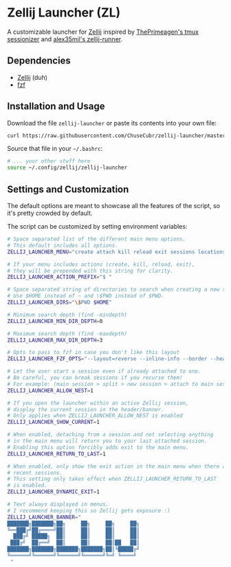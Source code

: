 # Zellij Launcher (ZL)

A customizable launcher for [Zellij](https://github.com/zellij-org/zellij) inspired by [ThePrimeagen's tmux sessionizer](https://github.com/ThePrimeagen/.dotfiles/blob/master/bin/.local/scripts/tmux-sessionizer) and [alex35mil's zellij-runner](https://github.com/alex35mil/dotfiles/tree/master/user/bin/zellij/runner).

## Dependencies

- [Zellij](https://github.com/zellij-org/zellij) (duh)
- [fzf](https://github.com/junegunn/fzf)

## Installation and Usage

Download the file `zellij-launcher` or paste its contents into your own file:

```bash
curl https://raw.githubusercontent.com/ChuseCubr/zellij-launcher/master/zellij-launcher -o ~/.config/zellij/zellij-launcher
```

Source that file in your `~/.bashrc`:

```bash
# ... your other stuff here
source ~/.config/zellij/zellij-launcher
```

## Settings and Customization

The default options are meant to showcase all the features of the script, so it's pretty crowded by default.

The script can be customized by setting environment variables:

```bash
# Space separated list of the different main menu options.
# This default includes all options.
ZELLIJ_LAUNCHER_MENU="create attach kill reload exit sessions locations"

# If your menu includes actions (create, kill, reload, exit),
# they will be prepended with this string for clarity.
ZELLIJ_LAUNCHER_ACTION_PREFIX="$ "

# Space separated string of directories to search when creating a new session.
# Use $HOME instead of ~ and \$PWD instead of $PWD.
ZELLIJ_LAUNCHER_DIRS="\$PWD $HOME"

# Minimum search depth (find -mindepth)
ZELLIJ_LAUNCHER_MIN_DIR_DEPTH=0

# Maximum search depth (find -maxdepth)
ZELLIJ_LAUNCHER_MAX_DIR_DEPTH=3

# Opts to pass to fzf in case you don't like this layout
ZELLIJ_LAUNCHER_FZF_OPTS="--layout=reverse --inline-info --border --header-first --cycle"

# Let the user start a session even if already attached to one.
# Be careful, you can break sessions if you recurse them!
# For example: (main session > split > new session > attach to main session)
ZELLIJ_LAUNCHER_ALLOW_NEST=1

# If you open the launcher within an active Zellij session,
# display the current session in the header/banner.
# Only applies when ZELLIJ_LAUNCHER_ALLOW_NEST is enabled
ZELLIJ_LAUNCHER_SHOW_CURRENT=1

# When enabled, detaching from a session and not selecting anything
# in the main menu will return you to your last attached session.
# Enabling this option forcibly adds exit to the main menu.
ZELLIJ_LAUNCHER_RETURN_TO_LAST=1

# When enabled, only show the exit action in the main menu when there are no
# recent sessions.
# This setting only takes effect when ZELLIJ_LAUNCHER_RETURN_TO_LAST
# is enabled.
ZELLIJ_LAUNCHER_DYNAMIC_EXIT=1

# Text always displayed in menus.
# I recommend keeping this so Zellij gets exposure :)
ZELLIJ_LAUNCHER_BANNER=" 
███████╗███████╗██╗     ██╗     ██╗     ██╗
╚══███╔╝██╔════╝██║     ██║     ██║     ██║
  ███╔╝ █████╗  ██║     ██║     ██║     ██║
 ███╔╝  ██╔══╝  ██║     ██║     ██║██   ██║
███████╗███████╗███████╗███████╗██║╚█████╔╝
╚══════╝╚══════╝╚══════╝╚══════╝╚═╝ ╚════╝ 
 "
```
